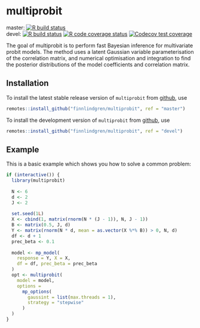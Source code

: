 
<!-- README.md is generated from README.Rmd. Please edit that file -->

# multiprobit

<!-- badges: start -->

master: [![R build
status](https://github.com/finnlindgren/multiprobit/workflows/R-CMD-check-master/badge.svg)](https://github.com/finnlindgren/multiprobit/actions)
<br /> devel: [![R build
status](https://github.com/finnlindgren/multiprobit/workflows/R-CMD-check/badge.svg)](https://github.com/finnlindgren/multiprobit/actions)
[![R code coverage
status](https://github.com/finnlindgren/multiprobit/workflows/test-coverage/badge.svg)](https://github.com/finnlindgren/multiprobit/actions)
[![Codecov test
coverage](https://codecov.io/gh/finnlindgren/multiprobit/branch/devel/graph/badge.svg)](https://codecov.io/gh/finnlindgren/multiprobit?branch=devel)
<!-- badges: end -->

The goal of multiprobit is to perform fast Bayesian inference for
multivariate probit models. The method uses a latent Gaussian variable
parameterisation of the correlation matrix, and numerical optimisation
and integration to find the posterior distributions of the model
coefficients and correlation matrix.

## Installation

<!--
You can install the released version of `multiprobit` from [CRAN](https://CRAN.R-project.org) with:


```r
install.packages("multiprobit")
```
-->

To install the latest stable release version of `multiprobit` from
[github](https://github.com/finnlindgren/multiprobit/), use

``` r
remotes::install_github("finnlindgren/multiprobit", ref = "master")
```

To install the development version of `multiprobit` from
[github](https://github.com/finnlindgren/multiprobit/), use

``` r
remotes::install_github("finnlindgren/multiprobit", ref = "devel")
```

## Example

This is a basic example which shows you how to solve a common problem:

``` r
if (interactive()) {
  library(multiprobit)
  
  N <- 6
  d <- 2
  J <- 2
  
  set.seed(1L)
  X <- cbind(1, matrix(rnorm(N * (J - 1)), N, J - 1))
  B <- matrix(0.5, J, d)
  Y <- matrix(rnorm(N * d, mean = as.vector(X %*% B)) > 0, N, d)
  df <- d + 1
  prec_beta <- 0.1
  
  model <- mp_model(
    response = Y, X = X,
    df = df, prec_beta = prec_beta
  )
  opt <- multiprobit(
    model = model,
    options =
      mp_options(
        gaussint = list(max.threads = 1),
        strategy = "stepwise"
      )
  )
}
```

